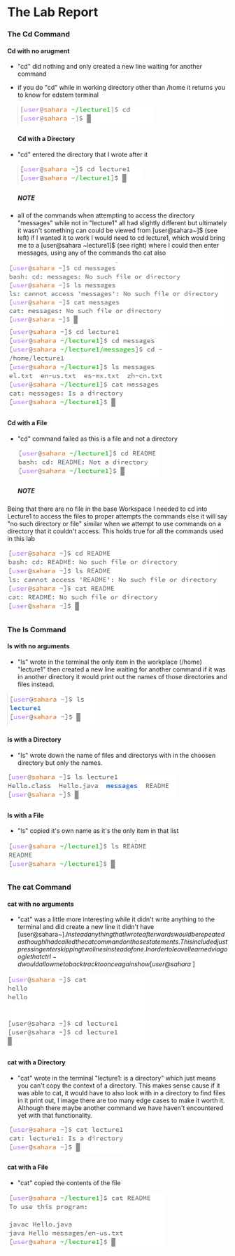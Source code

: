 
# The Lab Report 

### The Cd Command


#### Cd with no arugment

- "cd" did nothing and only created a new line waiting for another command


- if you do "cd" while in working directory other than /home it returns you to know for edstem terminal

  ![Image](No_Argument_cd_noHome.png)

  #### Cd with a Directory 

- "cd" entered the directory that I wrote after it
  
  ![Image](Directory_cd.png)

  ##### NOTE

- all of the commands when attempting to access the directory "messages" while not in "lecture1" all had slightly different but ultimately it wasn't something can could be viewed from [user@sahara~]$ (see left) if I wanted it to work I would need to cd lecture1, which would bring me to a [user@sahara ~lecture1]$ (see right) where I could then enter messages, using any of the commands tho cat also

![Image](Directory_All_messages_lecture1Closed.png) ![Image](Directory_All_messages_lecture1Open.png)

  #### Cd with a File

- "cd" command failed as this is a file and not a directory

  
  ![Image](File_cd.png)

  ##### NOTE

Being that there are no file in the base Workspace I needed to cd into Lecture1 to access the files to proper attempts the commands else it will say "no such directory or file" similar when we attempt to use commands on a directory that it couldn't access. This holds true for all the commands used in this lab

![Images](File_All_Error.png)



### The ls Command



#### ls with no arguments

- "ls" wrote in the terminal the only item in the workplace (/home) "lecture1" then created a new line waiting for another command if it was in another directory it would print out the names of those directories and files instead.

![Image](No_Argument_ls.png)

#### ls with a Directory

- "ls" wrote down the name of files and directorys with in the choosen directory but only the names.
  
![Image](Directory_ls_lecture1.png) 

#### ls with a File

- "ls" copied it's own name as it's the only item in that list
  
![Image](File_ls.png)


### The cat Command


#### cat with no arguments

- "cat" was a little more interesting while it didn't write anything to the terminal and did create a new line it didn't have [user@sahara~]$. Instead anything that I wrote afterwards would be repeated as though I had called the cat command on those statements. This included just pressing enter skipping two lines instead of one. In order to leave I learned via google that ctrl-d would allow me to back track to once again show [user@sahara~]$

![Image](No_Argument_cat.png)

#### cat with a Directory

- "cat" wrote in the terminal "lecture1: is a directory" which just means you can't copy the context of a directory. This makes sense cause if it was able to cat, it would have to also look with in a directory to find files in it print out, I image there are too many edge cases to make it worth it. Although there maybe another command we have haven't encountered yet with that functionality.

![Image](Directory_cat_lecture1.png)

#### cat with a File


- "cat" copied the contents of the file

![Image](File_cat.png)





